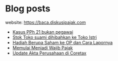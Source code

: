 # Blog posts

website: https://baca.diskusipajak.com

<!-- BLOG-POST-LIST:START -->
- [Kasus PPh 21 bukan pegawai](https://baca.diskusipajak.com/kasus-pph-21-bukan-pegawai/)
- [Stok Toko suami dihibahkan ke Toko Istri](https://baca.diskusipajak.com/stok-toko-suami-dihibahkan-ke-toko-istri/)
- [Hadiah Berupa Saham ke OP dan Cara Lapornya](https://baca.diskusipajak.com/hadiah-berupa-saham-ke-op-dan-cara-lapornya/)
- [Memulai Menjadi Wajib Pajak](https://baca.diskusipajak.com/memulai-menjadi-wajib-pajak/)
- [Update Akta Perusahaan di Coretax](https://baca.diskusipajak.com/update-akta-perusahaan-di-coretax/)
<!-- BLOG-POST-LIST:END -->

<!--
**kelaspajak/kelaspajak** is a ✨ _special_ ✨ repository because its `README.md` (this file) appears on your GitHub profile.

Here are some ideas to get you started:

- 🔭 I’m currently working on ...
- 🌱 I’m currently learning ...
- 👯 I’m looking to collaborate on ...
- 🤔 I’m looking for help with ...
- 💬 Ask me about ...
- 📫 How to reach me: ...
- 😄 Pronouns: ...
- ⚡ Fun fact: ...
-->
